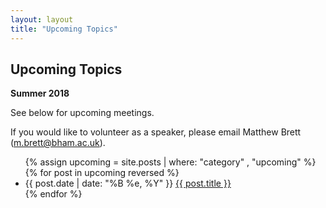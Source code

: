 ```yaml
---
layout: layout
title: "Upcoming Topics"
---
```


<section class="content">

Upcoming Topics
===============

**Summer 2018**

See below for upcoming meetings.

If you would like to volunteer as a speaker, please email Matthew Brett (m.brett@bham.ac.uk).


<ul class="listing">
  {% assign upcoming = site.posts | where: "category" , "upcoming" %}
  {% for post in upcoming reversed %}
  <li>
  <span>{{ post.date | date: "%B %e, %Y" }}</span> <a href="{{ site.url }}{{ post.url }}">{{ post.title }}</a>
  </li>
  {% endfor %}
</ul>
</section>
